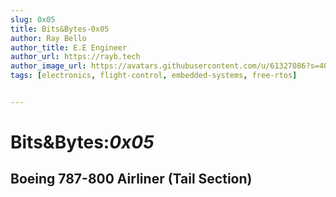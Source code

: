 ```yaml
---
slug: 0x05
title: Bits&Bytes-0x05
author: Ray Bello
author_title: E.E Engineer 
author_url: https://rayb.tech
author_image_url: https://avatars.githubusercontent.com/u/61327086?s=400&u=a272b1f5bd6fe11ae11a33668b4b469864bdc003&v=4
tags: [electronics, flight-control, embedded-systems, free-rtos]


---
```


# Bits&Bytes:*0x05*

## Boeing 787-800 Airliner (Tail Section)













